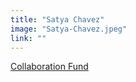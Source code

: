 ```yaml
---
title: "Satya Chavez"
image: "Satya-Chavez.jpeg"
link: ""
---
```


[Collaboration Fund](/programs/collaboration-fund)
